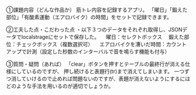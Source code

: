 ①課題内容（どんな作品か）
筋トレ内容を記録するアプリ。
「曜日」「鍛えた部位」「有酸素運動（エアロバイク）の時間」をセットで記録できます。


②工夫した点・こだわった点
・以下３つのデータをそれぞれ取得し、JSONデータでlocalstrageにセットで保存した。
　曜日：セレクトボックス
　鍛えた部位：チェックボックス（複数選択可）
　エアロバイクを漕いだ時間：カウントアップで計測（設定した秒数のインターバルで音を鳴らす機能も付与）


③質問・疑問（あれば）
「clear」ボタンを押すとテーブルの最終行が消える仕様にしているのですが、
押し続けると表題行(tr)まで消えてしまいます。
一つずつ消していけるので止めれば問題ないのですが、表題が消えないようにするにはどのような手法を用いるのが適切でしょうか。

